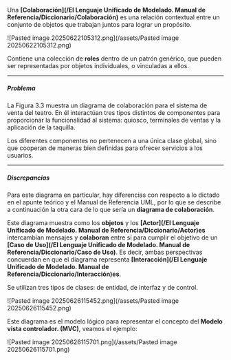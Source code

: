 Una **[Colaboración](/El Lenguaje Unificado de Modelado. Manual de Referencia/Diccionario/Colaboración)** es una relación contextual entre un conjunto de objetos que trabajan juntos para lograr un propósito. 

![Pasted image 20250622105312.png](/assets/Pasted image 20250622105312.png)

Contiene una colección de **roles** dentro de un patrón genérico, que pueden ser representadas por objetos individuales, o vinculadas a ellos. 
****
##### **Problema**
La Figura 3.3 muestra un diagrama de colaboración para el sistema de venta del teatro. En él interactúan tres tipos distintos de componentes para proporcionar la funcionalidad al sistema: quiosco, terminales de ventas y la aplicación de la taquilla. 

Los diferentes componentes no pertenecen a una única clase global, sino que cooperan de maneras bien definidas para ofrecer servicios a los usuarios.
****
##### **Discrepancias**
Para este diagrama en particular, hay diferencias con respecto a lo dictado en el apunte teórico y el Manual de Referencia UML, por lo que se describe a continuación la otra cara de lo que sería un **diagrama de colaboración**.

Este diagrama muestra como los **objetos** y los **[Actor](/El Lenguaje Unificado de Modelado. Manual de Referencia/Diccionario/Actor)es** intercambian mensajes y **colaboran** entre sí para cumplir el objetivo de un **[Caso de Uso](/El Lenguaje Unificado de Modelado. Manual de Referencia/Diccionario/Caso de Uso)**. Es decir, ambas perspectivas concuerdan en que el diagrama representa **[Interacción](/El Lenguaje Unificado de Modelado. Manual de Referencia/Diccionario/Interacción)es**.

Se utilizan tres tipos de clases: de entidad, de interfaz y de control.

![Pasted image 20250626115452.png](/assets/Pasted image 20250626115452.png)

Este diagrama es el modelo lógico para representar el concepto del **Modelo vista controlador. (MVC)**, veamos el ejemplo:

![Pasted image 20250626115701.png](/assets/Pasted image 20250626115701.png)

